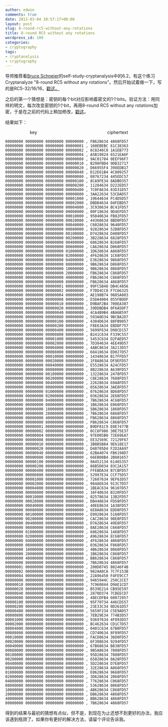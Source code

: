 ```yaml
---
author: edwin
comments: true
date: 2013-03-04 10:57:17+00:00
layout: post
slug: 8-round-rc5-without-any-rotations
title: 8-round RC5 without any rotations
wordpress_id: 109
categories:
- cryptography
tags:
- cryptanalysis
- cryptography
---
```


导师推荐看[Bruce Schneier](http://www.schneier.com/)的self-study-cryptanalysis中的6.2，有这个练习Cryptanalyze "8-round RC5 without any rotations"。然后开始试着做一下，写的是RC5-32/16/16，[戳这](https://github.com/edwinho/cryptography/blob/master/RC5-cryptanalysis/rc5-8r.py)[。](http://codepad.org/jLL2iste)


之后的第一个猜想是：密钥的每个bit对应影响着密文的1个bits。验证方法：用同样的明文，每次改变密钥的1个bit，再用8-round RC5 without any rotations加密，于是在之前的代码上稍加修改，[戳这](https://github.com/edwinho/cryptography/blob/master/RC5-cryptanalysis/rc5-8r-bit.py)。




结果如下：




                    key                                                         ciphertext






    
    00000000 00000000 00000000 00000000 , FB628634 4868FD57
    00000000 00000000 00000000 00000001 , 160EBEBC 61C38363
    00000000 00000000 00000000 00000002 , 6C8246C8 1A1EB773
    00000000 00000000 00000000 00000004 , A5B19824 6521EA6F
    00000000 00000000 00000000 00000008 , 9AC01784 0EEF96F7
    00000000 00000000 00000000 00000010 , B298FBD4 9DB32717
    00000000 00000000 00000000 00000020 , D66955F4 398EDB17
    00000000 00000000 00000000 00000040 , D12E61B4 4C809257
    00000000 00000000 00000000 00000080 , 08767234 445EDC57
    00000000 00000000 00000000 00000100 , 8CA9FE34 8ADB0357
    00000000 00000000 00000000 00000200 , 11284634 D222ED57
    00000000 00000000 00000000 00000400 , 7C0FA634 83D31D57
    00000000 00000000 00000000 00000800 , 3AA22634 53CDAD57
    00000000 00000000 00000000 00001000 , 19644634 FC4D5D57
    00000000 00000000 00000000 00002000 , DBDB4634 04FEBD57
    00000000 00000000 00000000 00004000 , 3C930634 BC41FD57
    00000000 00000000 00000000 00008000 , 00F18634 9D4EFD57
    00000000 00000000 00000000 00010000 , 95848634 FB82FD57
    00000000 00000000 00000000 00020000 , 44368634 8BD0FD57
    00000000 00000000 00000000 00040000 , C6028634 9640FD57
    00000000 00000000 00000000 00080000 , 92828634 52B8FD57
    00000000 00000000 00000000 00100000 , D7428634 D408FD57
    00000000 00000000 00000000 00200000 , 3B228634 6828FD57
    00000000 00000000 00000000 00400000 , 68628634 B268FD57
    00000000 00000000 00000000 00800000 , CA628634 D068FD57
    00000000 00000000 00000000 01000000 , 1D628634 A868FD57
    00000000 00000000 00000000 02000000 , 4F628634 1C68FD57
    00000000 00000000 00000000 04000000 , E3628634 9868FD57
    00000000 00000000 00000000 08000000 , 9B628634 D868FD57
    00000000 00000000 00000000 10000000 , 9B628634 0868FD57
    00000000 00000000 00000000 20000000 , FB628634 C868FD57
    00000000 00000000 00000000 40000000 , FB628634 C868FD57
    00000000 00000000 00000000 80000000 , FB628634 4868FD57
    00000000 00000000 00000001 00000000 , 99FC5B48 DB4C4856
    00000000 00000000 00000002 00000000 , F7DD4CC8 F7C66325
    00000000 00000000 00000004 00000000 , AE198B74 9885A083
    00000000 00000000 00000008 00000000 , E5DA4004 055FBDDF
    00000000 00000000 00000010 00000000 , D9BAF2B4 700EA307
    00000000 00000000 00000020 00000000 , 39DDBDB4 0F6A5DF7
    00000000 00000000 00000040 00000000 , 4CA4B9B4 4BA6B597
    00000000 00000000 00000080 00000000 , 593A0D34 9BCBA2D7
    00000000 00000000 00000100 00000000 , 4304D634 88FB9057
    00000000 00000000 00000200 00000000 , F8E63A34 EBDDF757
    00000000 00000000 00000400 00000000 , 5699F634 D98CD157
    00000000 00000000 00000800 00000000 , B241C634 F339C557
    00000000 00000000 00001000 00000000 , 5453C634 D2FAED57
    00000000 00000000 00002000 00000000 , 7D384634 4EE49D57
    00000000 00000000 00004000 00000000 , 4ABC8634 3A213D57
    00000000 00000000 00008000 00000000 , 68418634 ED027D57
    00000000 00000000 00010000 00000000 , 14348634 B17FFD57
    00000000 00000000 00020000 00000000 , 1F8A8634 DF9EFD57
    00000000 00000000 00040000 00000000 , E5528634 A24CFD57
    00000000 00000000 00080000 00000000 , 8B228634 A630FD57
    00000000 00000000 00100000 00000000 , 13228634 2478FD57
    00000000 00000000 00200000 00000000 , C8E28634 7688FD57
    00000000 00000000 00400000 00000000 , 22628634 69A8FD57
    00000000 00000000 00800000 00000000 , 05628634 3AE8FD57
    00000000 00000000 01000000 00000000 , 07628634 8D68FD57
    00000000 00000000 02000000 00000000 , 03628634 2E68FD57
    00000000 00000000 04000000 00000000 , 7B628634 4C68FD57
    00000000 00000000 08000000 00000000 , 1B628634 E068FD57
    00000000 00000000 10000000 00000000 , 5B628634 1868FD57
    00000000 00000000 20000000 00000000 , 7B628634 6868FD57
    00000000 00000000 40000000 00000000 , FB628634 8868FD57
    00000000 00000000 80000000 00000000 , FB628634 C868FD57
    00000000 00000001 00000000 00000000 , B9DF81C9 E0E7477B
    00000000 00000002 00000000 00000000 , 0CC6F986 30E75E37
    00000000 00000004 00000000 00000000 , 97E005B0 72E69EA7
    00000000 00000008 00000000 00000000 , EE32569C 72129F67
    00000000 00000010 00000000 00000000 , 3B8B5B84 9E618E17
    00000000 00000020 00000000 00000000 , D40705D4 F2D2AA97
    00000000 00000040 00000000 00000000 , 62BA4074 FB6198D7
    00000000 00000080 00000000 00000000 , 66EB08B4 2B801657
    00000000 00000100 00000000 00000000 , 9A452134 61465357
    00000000 00000200 00000000 00000000 , 86B5D034 03C2A157
    00000000 00000400 00000000 00000000 , FFEBDA34 B7CBFD57
    00000000 00000800 00000000 00000000 , 52997E34 CCF75D57
    00000000 00001000 00000000 00000000 , 72607634 9EF63D57
    00000000 00002000 00000000 00000000 , 984AE634 913C7D57
    00000000 00004000 00000000 00000000 , 1BEAC634 96107D57
    00000000 00008000 00000000 00000000 , 16F40634 B320FD57
    00000000 00010000 00000000 00000000 , 02578634 13B2FD57
    00000000 00020000 00000000 00000000 , DB448634 FD58FD57
    00000000 00040000 00000000 00000000 , 40EE8634 1A38FD57
    00000000 00080000 00000000 00000000 , 6E8A8634 EDD8FD57
    00000000 00100000 00000000 00000000 , E0928634 5168FD57
    00000000 00200000 00000000 00000000 , CAC28634 98E8FD57
    00000000 00400000 00000000 00000000 , D7A28634 49E8FD57
    00000000 00800000 00000000 00000000 , 8AE28634 C668FD57
    00000000 01000000 00000000 00000000 , 68628634 1468FD57
    00000000 02000000 00000000 00000000 , A9628634 EC68FD57
    00000000 04000000 00000000 00000000 , 4F628634 4068FD57
    00000000 08000000 00000000 00000000 , 03628634 F868FD57
    00000000 10000000 00000000 00000000 , 4B628634 0868FD57
    00000000 20000000 00000000 00000000 , 1B628634 C868FD57
    00000000 40000000 00000000 00000000 , BB628634 C868FD57
    00000000 80000000 00000000 00000000 , 7B628634 4868FD57
    00000001 00000000 00000000 00000000 , 200D0745 80246F4B
    00000002 00000000 00000000 00000000 , 982AA8CA 7C7F153B
    00000004 00000000 00000000 00000000 , 22A96450 F4FE9CC7
    00000008 00000000 00000000 00000000 , 9465944C 250C2CE7
    00000010 00000000 00000000 00000000 , 7C960844 D9AE1CD7
    00000020 00000000 00000000 00000000 , B539E214 CB95E597
    00000040 00000000 00000000 00000000 , 2870D374 7CBEECD7
    00000080 00000000 00000000 00000000 , 48ECDFB4 60072057
    00000100 00000000 00000000 00000000 , 95F70734 446CD557
    00000200 00000000 00000000 00000000 , 23E33C34 0D261D57
    00000400 00000000 00000000 00000000 , 5659F234 C5E9AD57
    00000800 00000000 00000000 00000000 , 7EB29E34 774B3D57
    00001000 00000000 00000000 00000000 , 93697634 4F893D57
    00002000 00000000 00000000 00000000 , BC462634 CD1C7D57
    00004000 00000000 00000000 00000000 , 0401C634 67B0FD57
    00008000 00000000 00000000 00000000 , CD740634 8F89FD57
    00010000 00000000 00000000 00000000 , FACD8634 36D0FD57
    00020000 00000000 00000000 00000000 , 6F308634 9294FD57
    00040000 00000000 00000000 00000000 , 67B68634 B838FD57
    00080000 00000000 00000000 00000000 , 9B5A8634 7808FD57
    00100000 00000000 00000000 00000000 , 95D28634 7808FD57
    00200000 00000000 00000000 00000000 , 65028634 0A28FD57
    00400000 00000000 00000000 00000000 , 5D228634 D7E8FD57
    00800000 00000000 00000000 00000000 , 32E28634 A868FD57
    01000000 00000000 00000000 00000000 , E0628634 9668FD57
    02000000 00000000 00000000 00000000 , 3D628634 2068FD57
    04000000 00000000 00000000 00000000 , 77628634 C068FD57
    08000000 00000000 00000000 00000000 , 53628634 0868FD57
    10000000 00000000 00000000 00000000 , AB628634 C868FD57
    20000000 00000000 00000000 00000000 , DB628634 4868FD57
    40000000 00000000 00000000 00000000 , BB628634 4868FD57
    80000000 00000000 00000000 00000000 , 7B628634 4868FD57







得到的结果与最初的猜想有点似，但不是，到现在为止还想不到更好的办法，我应该遇到瓶颈了。如果你有更好的解决方法，请留个评论告诉我。



